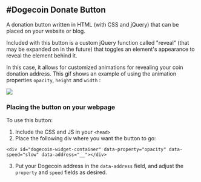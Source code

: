 #Dogecoin Donate Button
----------

A donation button written in HTML (with CSS and jQuery) that can be placed on your website or blog.

Included with this button is a custom jQuery function called "reveal" (that may be expanded on in the future) that toggles an element's appearance to reveal the element behind it. 

In this case, it allows for customized animations for revealing your coin donation address. This gif shows an example of using the animation properties `opacity`, `height` and `width` :

![](http://i.imgur.com/MRPbzZV.gif)

### Placing the button on your webpage

To use this button:
1. Include the CSS and JS in your `<head>`
2. Place the following div where you want the button to go:

```
<div id="dogecoin-widget-container" data-property="opacity" data-speed="slow" data-address="__"></div>
```

3. Put your Dogecoin address in the `data-address` field, and adjust the `property` and `speed` fields as desired.